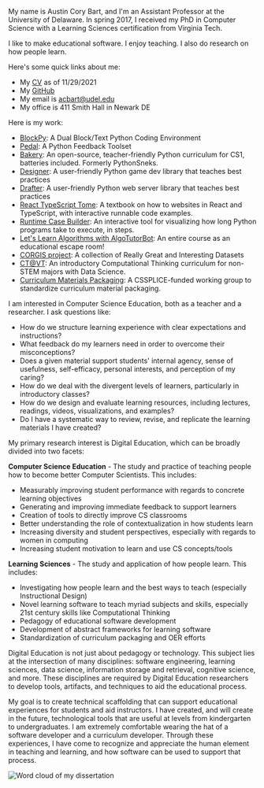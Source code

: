 My name is Austin Cory Bart, and I'm an Assistant Professor at the University of Delaware. In spring 2017, I received my PhD in Computer Science with a Learning Sciences certification from Virginia Tech.

I like to make educational software. I enjoy teaching. I also do research on how people learn.

Here's some quick links about me:

* My [CV](/papers/Bart_CV.pdf) as of 11/29/2021
* My [GitHub](https://github.com/acbart)
* My email is [acbart@udel.edu](acbart@udel.edu)
* My office is 411 Smith Hall in Newark DE

Here is my work:

* [BlockPy](http://think.cs.vt.edu/blockpy): A Dual Block/Text Python Coding Environment
* [Pedal](https://github.com/acbart/pedal/): A Python Feedback Toolset
* [Bakery](https://python-bakery.github.io/): An open-source, teacher-friendly Python curriculum for CS1, batteries included. Formerly PythonSneks.
* [Designer](https://designer-edu.github.io/): A user-friendly Python game dev library that teaches best practices
* [Drafter](https://drafter-edu.github.io/drafter/): A user-friendly Python web server library that teaches best practices
* [React TypeScript Tome](https://frontend-fun.github.io/react-hooks-typescript-tome/): A textbook on how to websites in React and TypeScript, with interactive runnable code examples.
* [Runtime Case Builder](https://acbart.github.io/runtime-case-builder/?preload=RCB_find_with_break_dynamic.json): An interactive tool for visualizing how long Python programs take to execute, in steps.
* [Let's Learn Algorithms with AlgoTutorBot](http://algotutorbot.com): An entire course as an educational escape room!
* [CORGIS project](http://think.cs.vt.edu/corgis): A collection of Really Great and Interesting Datasets
* [CT@VT](http://think.cs.vt.edu/ct/): An introductory Computational Thinking curriculum for non-STEM majors with Data Science.
* [Curriculum Materials Packaging](http://cssplice-cm.github.io/): A CSSPLICE-funded working group to standardize curriculum material packaging.

I am interested in Computer Science Education, both as a teacher and a researcher. I ask questions like:

* How do we structure learning experience with clear expectations and instructions?
* What feedback do my learners need in order to overcome their misconceptions?
* Does a given material support students' internal agency, sense of usefulness, self-efficacy, personal interests, and perception of my caring?
* How do we deal with the divergent levels of learners, particularly in introductory classes?
* How do we design and evaluate learning resources, including lectures, readings, videos, visualizations, and examples?
* Do I have a systematic way to review, revise, and replicate the learning materials I have created?

My primary research interest is Digital Education, which can be broadly divided into two facets:

**Computer Science Education** - The study and practice of teaching people how to become better Computer Scientists. This includes:

* Measurably improving student performance with regards to concrete learning objectives
* Generating and improving immediate feedback to support learners
* Creation of tools to directly improve CS classrooms
* Better understanding the role of contextualization in how students learn
* Increasing diversity and student perspectives, especially with regards to women in computing
* Increasing student motivation to learn and use CS concepts/tools

**Learning Sciences** - The study and application of how people learn. This includes:

* Investigating how people learn and the best ways to teach (especially Instructional Design)
* Novel learning software to teach myriad subjects and skills, especially 21st century skills like Computational Thinking
* Pedagogy of educational software development
* Development of abstract frameworks for learning software
* Standardization of curriculum packaging and OER efforts

Digital Education is not just about pedagogy or technology. This subject lies at the intersection of many disciplines: software engineering, learning sciences, data science, information storage and retrieval, cognitive science, and more. These disciplines are required by Digital Education researchers to develop tools, artifacts, and techniques to aid the educational process.

My goal is to create technical scaffolding that can support educational experiences for students and aid instructors. I have created, and will create in the future, technological tools that are useful at levels from kindergarten to undergraduates. I am extremely comfortable wearing the hat of a software developer and a curriculum developer. Through these experiences, I have come to recognize and appreciate the human element in teaching and learning, and how software can be used to support that process.

![Word cloud of my dissertation](images/dissertation-word-cloud.png)
